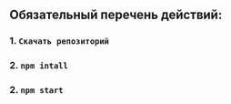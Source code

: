 ## Обязательный перечень действий:

### 1. `Скачать репозиторий`

### 2. `npm intall`

### 2. `npm start`